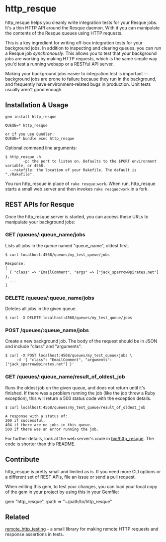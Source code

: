 http_resque
===========
http_resque helps you cleanly write integration tests for your Resque jobs. It's a thin HTTP API around the
Resque daemon. With it you can manipulate the contents of the Resque queues using HTTP requests.

This is a key ingredient for writing off-box integration tests for your background jobs. In addition to inspecting and clearing queues, you can run a Resque job _synchronously_. This allows you to test that your
background jobs are working by making HTTP requests, which is the same simple way you'd test a running webapp or a RESTful API server.

Making your background jobs easier to integration test is important -- background jobs are prone to failure
because they run in the background, and frequently have environment-related bugs in production. Unit tests
usually aren't good enough.

Installation & Usage
--------------------

    gem install http_resque

    QUEUE=* http_resque

    or if you use Bundler:
    QUEUE=* bundle exec http_resque

Optional command line arguments:

    $ http_resque -h
            -p: the port to listen on. Defaults to the $PORT environment variable, or 4568.
      --rakefile: the location of your Rakefile. The default is "./Rakefile".

You run http_resque in place of `rake resque:work`. When run, http_resque starts a small web server and then
invokes `rake resque:work` in a fork.

REST APIs for Resque
--------------------

Once the http_resque server is started, you can access these URLs to manipulate your background jobs:

### GET /queues/:queue_name/jobs

Lists all jobs in the queue named "queue_name", oldest first.

    $ curl localhost:4568/queues/my_test_queue/jobs

    Response:
    [
      { "class" => "EmailComment", "args" => ["jack_sparrow@pirates.net"] },
      ...
    ]

### DELETE /queues/:queue_name/jobs

Deletes all jobs in the given queue.

    $ curl -X DELETE localhost:4568/queues/my_test_queue/jobs

### POST /queues/:queue_name/jobs

Create a new background job. The body of the request should be in JSON and include "class" and "arguments".

    $ curl -X POST localhost:4568/queues/my_test_queue/jobs \
         -d '{ "class": "EmailComment", "arguments":["jack_sparrow@pirates.net"] }'

### GET /queues/:queue_name/result_of_oldest_job

Runs the oldest job on the given queue, and does not return until it's finished. If there was a problem
running the job (like the job threw a Ruby exception), this will return a 500 status code with the exception
details.

    $ curl localhost:4568/queues/my_test_queue/result_of_oldest_job

    A response with a status of:
    200 if successful.
    404 if there are no jobs in this queue.
    500 if there was an error running the job.

For further details, look at the web server's code in [bin/http_resque](https://github.com/philc/http_resque/blob/master/bin/http_resque). The code is shorter than this README.

Contribute
----------
http_resque is pretty small and limited as is. If you need more CLI options or a different set of REST APIs, file an issue or send a pull request.

When editing this gem, to test your changes, you can load your local copy of the gem in your project by using this in your Gemfile:

gem "http_resque", :path => "~/path/to/http_resque"

Related
-------
[remote_http_testing](https://github.com/ooyala/remote_http_testing) - a small library for making remote HTTP requests and response assertions in tests.
